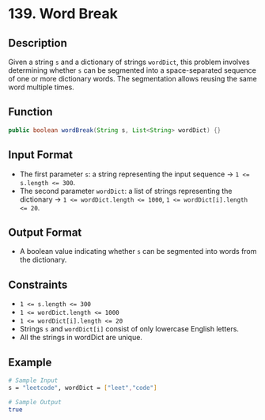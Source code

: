 # 139. Word Break

## Description

Given a string `s` and a dictionary of strings `wordDict`, this problem involves determining whether `s` can be segmented into a space-separated sequence of one or more dictionary words. The segmentation allows reusing the same word multiple times.

## Function

```java
public boolean wordBreak(String s, List<String> wordDict) {}
```

## Input Format

- The first parameter `s`: a string representing the input sequence &rarr; `1 <= s.length <= 300`.
- The second parameter `wordDict`: a list of strings representing the dictionary &rarr; `1 <= wordDict.length <= 1000`, `1 <= wordDict[i].length <= 20`.

## Output Format

- A boolean value indicating whether `s` can be segmented into words from the dictionary.

## Constraints

- `1 <= s.length <= 300`
- `1 <= wordDict.length <= 1000`
- `1 <= wordDict[i].length <= 20`
- Strings `s` and `wordDict[i]` consist of only lowercase English letters.
- All the strings in wordDict are unique.

## Example

```bash
# Sample Input
s = "leetcode", wordDict = ["leet","code"]

# Sample Output
true
```
